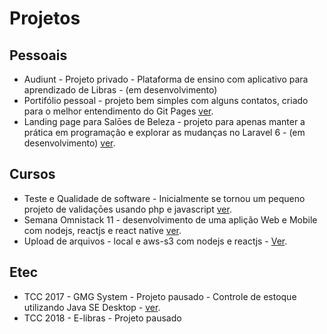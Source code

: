 # Projetos

## Pessoais
- Audiunt - Projeto privado - Plataforma de ensino com aplicativo para aprendizado de Libras - (em desenvolvimento)
- Portifólio pessoal - projeto bem simples com alguns contatos, criado para o melhor entendimento do Git Pages <a href="https://github.com/Guibs1/Guibs1.github.io">ver</a>.
- Landing page para Salōes de Beleza - projeto para apenas manter a prática em programação e explorar as mudanças no Laravel 6 - (em desenvolvimento) <a href="https://github.com/Guibs1/LP_Salon">ver</a>.

## Cursos
- Teste e Qualidade de software - Inicialmente se tornou um pequeno projeto de validaçōes usando php e javascript <a href="https://github.com/Guibs1/Testes-QualidadedeSoftware">ver</a>.
- Semana Omnistack 11 - desenvolvimento de uma aplição Web e Mobile com nodejs, reactjs e react native <a href="https://github.com/Guibs1/to-be-hero">ver</a>.
- Upload de arquivos - local e aws-s3 com nodejs e reactjs - <a href="https://github.com/Guibs1/upload-files-nodejs-react">Ver</a>.

## Etec
- TCC 2017 - GMG System - Projeto pausado - Controle de estoque utilizando Java SE Desktop - <a href="https://github.com/Guibs1/TCC-Etec-2017/">ver</a>.
- TCC 2018 - E-libras - Projeto pausado

